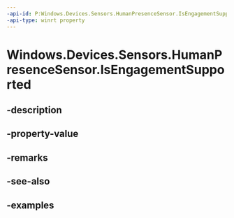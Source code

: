 ```yaml
---
-api-id: P:Windows.Devices.Sensors.HumanPresenceSensor.IsEngagementSupported
-api-type: winrt property
---
```


# Windows.Devices.Sensors.HumanPresenceSensor.IsEngagementSupported

<!--
public bool IsEngagementSupported { get; }
-->


## -description

## -property-value

## -remarks

## -see-also

## -examples


